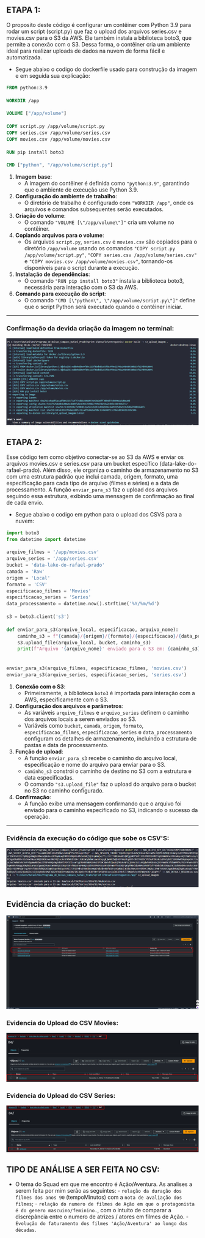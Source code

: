 ## ETAPA 1:

O proposito deste código é configurar um contêiner com Python 3.9 para rodar um script (script.py) que faz o upload dos arquivos series.csv e movies.csv para o S3 da AWS. Ele também instala a biblioteca boto3, que permite a conexão com o S3. Dessa forma, o contêiner cria um ambiente ideal para realizar uploads de dados na nuvem de forma fácil e automatizada.

- Segue abaixo o codigo do dockerfile usado para construção da imagem e em seguida sua explicação:

```Dockerfile 
FROM python:3.9

WORKDIR /app

VOLUME ["/app/volume"]

COPY script.py /app/volume/script.py
COPY series.csv /app/volume/series.csv 
COPY movies.csv /app/volume/movies.csv

RUN pip install boto3

CMD ["python", "/app/volume/script.py"]

```

1. **Imagem base**:
   - A imagem do contêiner é definida como `"python:3.9"`, garantindo que o ambiente de execução use Python 3.9.
2. **Configuração do ambiente de trabalho**:
   - O diretório de trabalho é configurado com `"WORKDIR /app"`, onde os arquivos e comandos subsequentes serão executados.
3. **Criação do volume**:
   - O comando `"VOLUME [\"/app/volume\"]"` cria um volume no contêiner.
4. **Copiando arquivos para o volume**:
   - Os arquivos `script.py`, `series.csv` e `movies.csv` são copiados para o diretório `/app/volume` usando os comandos `"COPY script.py /app/volume/script.py"`, `"COPY series.csv /app/volume/series.csv"` e `"COPY movies.csv /app/volume/movies.csv"`, tornando-os disponíveis para o script durante a execução.
5. **Instalação de dependências**:
   - O comando `"RUN pip install boto3"` instala a biblioteca boto3, necessária para interação com o S3 da AWS.
6. **Comando para execução do script**:
   - O comando `"CMD [\"python\", \"/app/volume/script.py\"]"` define que o script Python será executado quando o contêiner iniciar.

---

### Confirmação da devida criação da imagem no terminal:

![criacao_imagem](./../evidencias/02_criacao_imagem.png)



## ETAPA 2:

Esse código tem como objetivo conectar-se ao S3 da AWS e enviar os arquivos movies.csv e series.csv para um bucket específico (data-lake-do-rafael-prado). Além disso, ele organiza o caminho de armazenamento no S3 com uma estrutura padrão que inclui camada, origem, formato, uma especificação para cada tipo de arquivo (filmes e séries) e a data de processamento. A função `enviar_para_s3` faz o upload dos arquivos seguindo essa estrutura, exibindo uma mensagem de confirmação ao final de cada envio.

- Segue abaixo o codigo em python para o upload dos CSVS para a nuvem:

```Python
import boto3
from datetime import datetime

arquivo_filmes = '/app/movies.csv'
arquivo_series = '/app/series.csv'
bucket = 'data-lake-do-rafael-prado'
camada = 'Raw'
origem = 'Local'
formato = 'CSV'
especificacao_filmes = 'Movies'
especificacao_series = 'Series'
data_processamento = datetime.now().strftime('%Y/%m/%d')

s3 = boto3.client('s3')

def enviar_para_s3(arquivo_local, especificacao, arquivo_nome):
    caminho_s3 = f"{camada}/{origem}/{formato}/{especificacao}/{data_processamento}/{arquivo_nome}"
    s3.upload_file(arquivo_local, bucket, caminho_s3)
    print(f"Arquivo '{arquivo_nome}' enviado para o S3 em: {caminho_s3}")


enviar_para_s3(arquivo_filmes, especificacao_filmes, 'movies.csv')
enviar_para_s3(arquivo_series, especificacao_series, 'series.csv')

```


1. **Conexão com o S3**:
   - Primeiramente, a biblioteca `boto3` é importada para interação com a AWS, especificamente com o S3.
2. **Configuração dos arquivos e parâmetros**:
   - As variáveis `arquivo_filmes` e `arquivo_series` definem o caminho dos arquivos locais a serem enviados ao S3.
   - Variáveis como `bucket`, `camada`, `origem`, `formato`, `especificacao_filmes`, `especificacao_series` e `data_processamento` configuram os detalhes de armazenamento, incluindo a estrutura de pastas e data de processamento.
3. **Função de upload**:
   - A função `enviar_para_s3` recebe o caminho do arquivo local, especificação e nome do arquivo para enviar para o S3.
   - `caminho_s3` constrói o caminho de destino no S3 com a estrutura e data especificadas.
   - O comando `"s3.upload_file"` faz o upload do arquivo para o bucket no S3 no caminho configurado.
4. **Confirmação**:
   - A função exibe uma mensagem confirmando que o arquivo foi enviado para o caminho especificado no S3, indicando o sucesso da operação.
 
 ---
### Evidência da execução do código que sobe os CSV'S:
![execucao_script](./../evidencias/04_codigo_upload_arquivos.png)

## Evidência da criação do bucket:
![criacao_bucket](./../evidencias/05_criacao_bucket.png)

### Evidencia do Upload do CSV Movies:
![upload_csv_movies](./../evidencias/06_csv_AWS_movies.png)

### Evidencia do Upload do CSV Series:
![upload_csv_series](./../evidencias/06_csv_AWS_series.png)


## TIPO DE ANÁLISE A SER FEITA NO CSV:

- O tema do Squad em que me encontro é Ação/Aventura. As analises a serem feita por mim serão as seguintes:
      - `relação da duração dos filmes dos anos 90` (tempoMinutos) com a `nota de avaliação dos filmes`;
      - `relação do numero de filmes de Ação em que o protagonista é do genero mascuino/feminino.`, com o intuito de comparar a discrepância entre o numero de atrizes / atores em filmes de Ação.
      - `Evolução do faturamento dos filmes 'Ação/Aventura' ao longo das décadas`.

